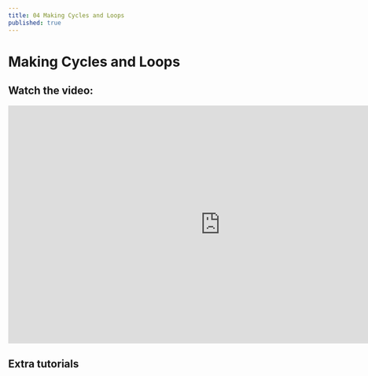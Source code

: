 ```yaml
---
title: 04 Making Cycles and Loops
published: true
---
```


# Making Cycles and Loops

## Watch the video:

<iframe width="861" height="484" src="https://www.youtube.com/embed/hnaxpYCoeqA" frameborder="0" allow="accelerometer; autoplay; clipboard-write; encrypted-media; gyroscope; picture-in-picture" allowfullscreen></iframe>

## Extra tutorials
